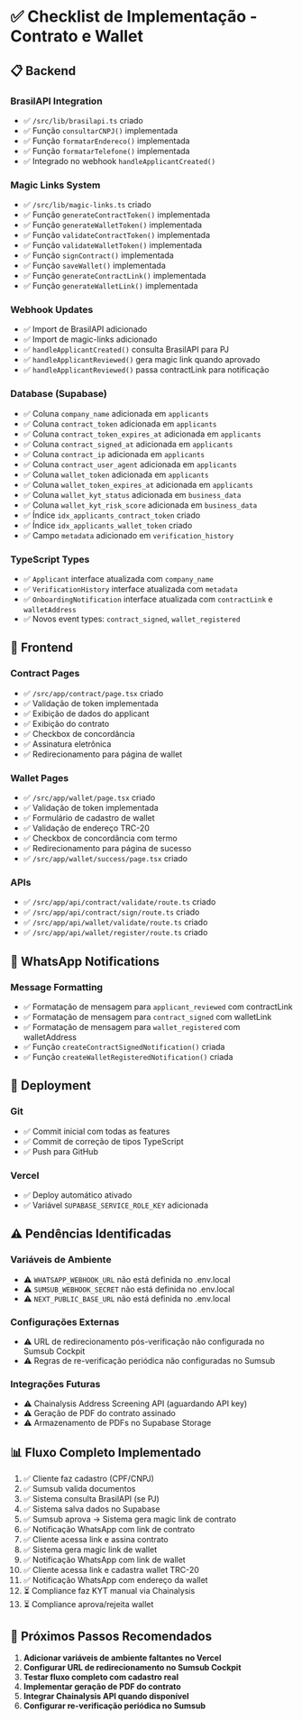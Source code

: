 # ✅ Checklist de Implementação - Contrato e Wallet

## 📋 Backend

### BrasilAPI Integration
- ✅ `/src/lib/brasilapi.ts` criado
- ✅ Função `consultarCNPJ()` implementada
- ✅ Função `formatarEndereco()` implementada
- ✅ Função `formatarTelefone()` implementada
- ✅ Integrado no webhook `handleApplicantCreated()`

### Magic Links System
- ✅ `/src/lib/magic-links.ts` criado
- ✅ Função `generateContractToken()` implementada
- ✅ Função `generateWalletToken()` implementada
- ✅ Função `validateContractToken()` implementada
- ✅ Função `validateWalletToken()` implementada
- ✅ Função `signContract()` implementada
- ✅ Função `saveWallet()` implementada
- ✅ Função `generateContractLink()` implementada
- ✅ Função `generateWalletLink()` implementada

### Webhook Updates
- ✅ Import de BrasilAPI adicionado
- ✅ Import de magic-links adicionado
- ✅ `handleApplicantCreated()` consulta BrasilAPI para PJ
- ✅ `handleApplicantReviewed()` gera magic link quando aprovado
- ✅ `handleApplicantReviewed()` passa contractLink para notificação

### Database (Supabase)
- ✅ Coluna `company_name` adicionada em `applicants`
- ✅ Coluna `contract_token` adicionada em `applicants`
- ✅ Coluna `contract_token_expires_at` adicionada em `applicants`
- ✅ Coluna `contract_signed_at` adicionada em `applicants`
- ✅ Coluna `contract_ip` adicionada em `applicants`
- ✅ Coluna `contract_user_agent` adicionada em `applicants`
- ✅ Coluna `wallet_token` adicionada em `applicants`
- ✅ Coluna `wallet_token_expires_at` adicionada em `applicants`
- ✅ Coluna `wallet_kyt_status` adicionada em `business_data`
- ✅ Coluna `wallet_kyt_risk_score` adicionada em `business_data`
- ✅ Índice `idx_applicants_contract_token` criado
- ✅ Índice `idx_applicants_wallet_token` criado
- ✅ Campo `metadata` adicionado em `verification_history`

### TypeScript Types
- ✅ `Applicant` interface atualizada com `company_name`
- ✅ `VerificationHistory` interface atualizada com `metadata`
- ✅ `OnboardingNotification` interface atualizada com `contractLink` e `walletAddress`
- ✅ Novos event types: `contract_signed`, `wallet_registered`

## 🎨 Frontend

### Contract Pages
- ✅ `/src/app/contract/page.tsx` criado
- ✅ Validação de token implementada
- ✅ Exibição de dados do applicant
- ✅ Exibição do contrato
- ✅ Checkbox de concordância
- ✅ Assinatura eletrônica
- ✅ Redirecionamento para página de wallet

### Wallet Pages
- ✅ `/src/app/wallet/page.tsx` criado
- ✅ Validação de token implementada
- ✅ Formulário de cadastro de wallet
- ✅ Validação de endereço TRC-20
- ✅ Checkbox de concordância com termo
- ✅ Redirecionamento para página de sucesso
- ✅ `/src/app/wallet/success/page.tsx` criado

### APIs
- ✅ `/src/app/api/contract/validate/route.ts` criado
- ✅ `/src/app/api/contract/sign/route.ts` criado
- ✅ `/src/app/api/wallet/validate/route.ts` criado
- ✅ `/src/app/api/wallet/register/route.ts` criado

## 📱 WhatsApp Notifications

### Message Formatting
- ✅ Formatação de mensagem para `applicant_reviewed` com contractLink
- ✅ Formatação de mensagem para `contract_signed` com walletLink
- ✅ Formatação de mensagem para `wallet_registered` com walletAddress
- ✅ Função `createContractSignedNotification()` criada
- ✅ Função `createWalletRegisteredNotification()` criada

## 🚀 Deployment

### Git
- ✅ Commit inicial com todas as features
- ✅ Commit de correção de tipos TypeScript
- ✅ Push para GitHub

### Vercel
- ✅ Deploy automático ativado
- ✅ Variável `SUPABASE_SERVICE_ROLE_KEY` adicionada

## ⚠️ Pendências Identificadas

### Variáveis de Ambiente
- ⚠️ `WHATSAPP_WEBHOOK_URL` não está definida no .env.local
- ⚠️ `SUMSUB_WEBHOOK_SECRET` não está definida no .env.local
- ⚠️ `NEXT_PUBLIC_BASE_URL` não está definida no .env.local

### Configurações Externas
- ⚠️ URL de redirecionamento pós-verificação não configurada no Sumsub Cockpit
- ⚠️ Regras de re-verificação periódica não configuradas no Sumsub

### Integrações Futuras
- ⚠️ Chainalysis Address Screening API (aguardando API key)
- ⚠️ Geração de PDF do contrato assinado
- ⚠️ Armazenamento de PDFs no Supabase Storage

## 📊 Fluxo Completo Implementado

1. ✅ Cliente faz cadastro (CPF/CNPJ)
2. ✅ Sumsub valida documentos
3. ✅ Sistema consulta BrasilAPI (se PJ)
4. ✅ Sistema salva dados no Supabase
5. ✅ Sumsub aprova → Sistema gera magic link de contrato
6. ✅ Notificação WhatsApp com link de contrato
7. ✅ Cliente acessa link e assina contrato
8. ✅ Sistema gera magic link de wallet
9. ✅ Notificação WhatsApp com link de wallet
10. ✅ Cliente acessa link e cadastra wallet TRC-20
11. ✅ Notificação WhatsApp com endereço da wallet
12. ⏳ Compliance faz KYT manual via Chainalysis
13. ⏳ Compliance aprova/rejeita wallet

## 🎯 Próximos Passos Recomendados

1. **Adicionar variáveis de ambiente faltantes no Vercel**
2. **Configurar URL de redirecionamento no Sumsub Cockpit**
3. **Testar fluxo completo com cadastro real**
4. **Implementar geração de PDF do contrato**
5. **Integrar Chainalysis API quando disponível**
6. **Configurar re-verificação periódica no Sumsub**

